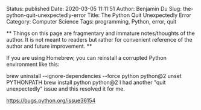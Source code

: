 Status: published
Date: 2020-03-05 11:11:51
Author: Benjamin Du
Slug: the-python-quit-unexpectedly-error
Title: The Python Quit Unexpectedly Error
Category: Computer Science
Tags: programming, Python, error, quit

**
Things on this page are fragmentary and immature notes/thoughts of the author.
It is not meant to readers but rather for convenient reference of the author and future improvement.
**



If you are using Homebrew, you can reinstall a corrupted Python environment like this:

brew uninstall --ignore-dependencies --force python python@2
unset PYTHONPATH
brew install python python@2
I had another "quit unexpectedly" issue and this resolved it for me.


https://bugs.python.org/issue36154